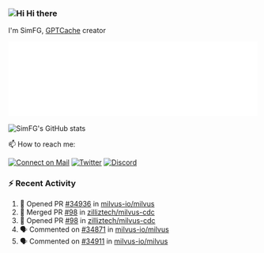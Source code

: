### <img src='https://qpluspicture.oss-cn-beijing.aliyuncs.com/6LjjQA/Hi.gif' alt='Hi' width="24"/> Hi there

I'm SimFG, [GPTCache](https://github.com/zilliztech/GPTCache) creator

![Metrics 👋](/metrics.plugin.followup.user.svg)

![SimFG's GitHub stats](https://github-readme-stats.vercel.app/api?username=SimFG&show_icons=true&theme=radical&count_private=true)

📫 How to reach me:

[![Connect on Mail](https://img.shields.io/badge/Ask%20me-anything-1abc9c.svg)](mailto:1142838399@qq.com)
[![Twitter](https://img.shields.io/twitter/follow/FogSim?style=social)](https://twitter.com/FogSim)
[![Discord](https://img.shields.io/discord/1092648432495251507?label=Discord&logo=discord)](https://discord.gg/Q8C6WEjSWV)

### :zap: Recent Activity

<!--START_SECTION:activity-->
1. 💪 Opened PR [#34936](https://github.com/milvus-io/milvus/pull/34936) in [milvus-io/milvus](https://github.com/milvus-io/milvus)
2. 🎉 Merged PR [#98](https://github.com/zilliztech/milvus-cdc/pull/98) in [zilliztech/milvus-cdc](https://github.com/zilliztech/milvus-cdc)
3. 💪 Opened PR [#98](https://github.com/zilliztech/milvus-cdc/pull/98) in [zilliztech/milvus-cdc](https://github.com/zilliztech/milvus-cdc)
4. 🗣 Commented on [#34871](https://github.com/milvus-io/milvus/issues/34871) in [milvus-io/milvus](https://github.com/milvus-io/milvus)
5. 🗣 Commented on [#34911](https://github.com/milvus-io/milvus/issues/34911) in [milvus-io/milvus](https://github.com/milvus-io/milvus)
<!--END_SECTION:activity-->

